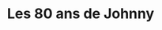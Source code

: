 ---
layout: post
category: festival
title: Les 80 ans de Johnny
startdate: 2023-06-15
enddate: 2023-06-15
artists: 
- Sarah Manesse
- Haylen
- Yarol
place: 
- NoPi
country: France
city: Paris
---